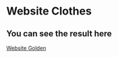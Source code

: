 # Website Clothes
## You can see the result here
[Website Golden](https://bazarbairahat.github.io/Golden/)

